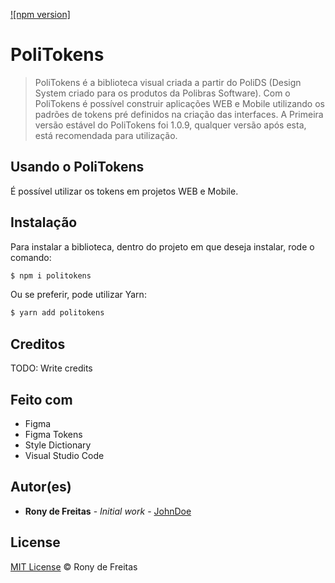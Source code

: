 [![npm version]]()

# PoliTokens

> PoliTokens é a biblioteca visual criada a partir do PoliDS (Design System criado para os produtos da Polibras Software).
Com o PoliTokens é possível construir aplicações WEB e Mobile utilizando os padrões de tokens pré definidos na criação das interfaces.
A Primeira versão estável do PoliTokens foi 1.0.9, qualquer versão após esta, está recomendada para utilização.

<!-- ## Table of contents

- [Project Name](#project-name)
  - [Prerequisites](#prerequisites)
  - [Table of contents](#table-of-contents)
  - [Getting Started](#getting-started)
  - [Installation](#installation)
  - [Usage](#usage)
    - [Serving the app](#serving-the-app)
    - [Running the tests](#running-the-tests)
    - [Building a distribution version](#building-a-distribution-version)
    - [Serving the distribution version](#serving-the-distribution-version)
  - [API](#api)
    - [useBasicFetch](#usebasicfetch)
      - [Options](#options)
    - [fetchData](#fetchdata)
  - [Contributing](#contributing)
  - [Credits](#credits)
  - [Built With](#built-with)
  - [Versioning](#versioning)
  - [Authors](#authors)
  - [License](#license) -->

## Usando o PoliTokens

É possível utilizar os tokens em projetos WEB e Mobile.

## Instalação

<!-- **BEFORE YOU INSTALL:** please read the [prerequisites](#prerequisites) -->

<!-- Start with cloning this repo on your local machine:

```sh
$ git clone https://github.com/ORG/PROJECT.git
$ cd PROJECT
``` -->

Para instalar a biblioteca, dentro do projeto em que deseja instalar, rode o comando:

```sh
$ npm i politokens
```

Ou se preferir, pode utilizar Yarn:

```sh
$ yarn add politokens
```

<!-- ## Usage

### Serving the app

```sh
$ npm start
```

### Running the tests

```sh
$ npm test
```

### Building a distribution version

```sh
$ npm run build
```

This task will create a distribution version of the project
inside your local `dist/` folder

### Serving the distribution version

```sh
$ npm run serve:dist
```

This will use `lite-server` for servign your already
generated distribution version of the project.

*Note* this requires
[Building a distribution version](#building-a-distribution-version) first.

## API

### useBasicFetch

```js
useBasicFetch(url: string = '', delay: number = 0)
```

Supported options and result fields for the `useBasicFetch` hook are listed below.

#### Options

`url`

| Type | Default value |
| --- | --- |
| string | '' |

If present, the request will be performed as soon as the component is mounted

Example: -->


<!-- ## Contributing

Please read [CONTRIBUTING.md](CONTRIBUTING.md) for details on our code of conduct, and the process for submitting pull requests to us.

1.  Fork it!
2.  Create your feature branch: `git checkout -b my-new-feature`
3.  Add your changes: `git add .`
4.  Commit your changes: `git commit -am 'Add some feature'`
5.  Push to the branch: `git push origin my-new-feature`
6.  Submit a pull request :sunglasses: -->

## Creditos

TODO: Write credits

## Feito com

* Figma
* Figma Tokens
* Style Dictionary
* Visual Studio Code

<!-- ## Versioning

We use [SemVer](http://semver.org/) for versioning. For the versions available, see the [tags on this repository](https://github.com/your/project/tags). -->

## Autor(es)

* **Rony de Freitas** - *Initial work* - [JohnDoe](https://github.com/JohnDoe)

<!-- See also the list of [contributors](https://github.com/your/project/contributors) who participated in this project. -->

## License

[MIT License](https://ronydefreitas.mit-license.org) © Rony de Freitas